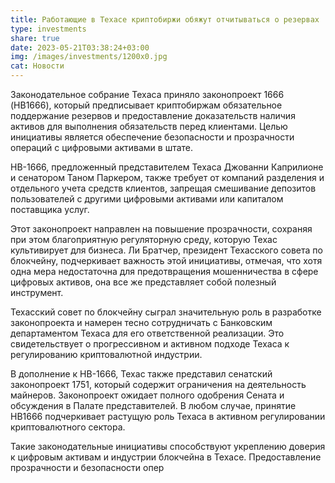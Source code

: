 ```yaml
---
title: Работающие в Техасе криптобиржи обяжут отчитываться о резервах
type: investments
share: true
date: 2023-05-21T03:38:24+03:00
img: /images/investments/1200x0.jpg
cat: Новости
---
```

Законодательное собрание Техаса приняло законопроект 1666 (HB1666), который предписывает криптобиржам обязательное поддержание резервов и предоставление доказательств наличия активов для выполнения обязательств перед клиентами. Целью инициативы является обеспечение безопасности и прозрачности операций с цифровыми активами в штате.

HB-1666, предложенный представителем Техаса Джованни Каприлионе и сенатором Таном Паркером, также требует от компаний разделения и отдельного учета средств клиентов, запрещая смешивание депозитов пользователей с другими цифровыми активами или капиталом поставщика услуг.

Этот законопроект направлен на повышение прозрачности, сохраняя при этом благоприятную регуляторную среду, которую Техас культивирует для бизнеса. Ли Братчер, президент Техасского совета по блокчейну, подчеркивает важность этой инициативы, отмечая, что хотя одна мера недостаточна для предотвращения мошенничества в сфере цифровых активов, она все же представляет собой полезный инструмент.

Техасский совет по блокчейну сыграл значительную роль в разработке законопроекта и намерен тесно сотрудничать с Банковским департаментом Техаса для его ответственной реализации. Это свидетельствует о прогрессивном и активном подходе Техаса к регулированию криптовалютной индустрии.

В дополнение к HB-1666, Техас также представил сенатский законопроект 1751, который содержит ограничения на деятельность майнеров. Законопроект ожидает полного одобрения Сената и обсуждения в Палате представителей. В любом случае, принятие HB1666 подчеркивает растущую роль Техаса в активном регулировании криптовалютного сектора.

Такие законодательные инициативы способствуют укреплению доверия к цифровым активам и индустрии блокчейна в Техасе. Предоставление прозрачности и безопасности опер